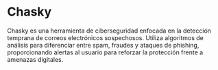 # Chasky
Chasky es una herramienta de ciberseguridad enfocada en la detección temprana de correos electrónicos sospechosos. Utiliza algoritmos de análisis para diferenciar entre spam, fraudes y ataques de phishing, proporcionando alertas al usuario para reforzar la protección frente a amenazas digitales.
